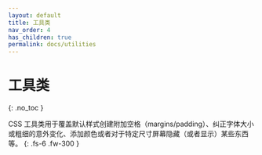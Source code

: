 ```yaml
---
layout: default
title: 工具类
nav_order: 4
has_children: true
permalink: docs/utilities
---
```


# 工具类
{: .no_toc }

CSS 工具类用于覆盖默认样式创建附加空格（margins/padding）、纠正字体大小或粗细的意外变化、添加颜色或者对于特定尺寸屏幕隐藏（或者显示）某些东西等。
{: .fs-6 .fw-300 }
